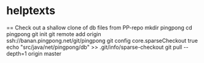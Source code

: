 # helptexts



== Check out a shallow clone of db files from PP-repo
mkdir pingpong
cd pingpong
git init
git remote add origin ssh://banan.pingpong.net/git/pingpong
git config core.sparseCheckout true
echo "src/java/net/pingpong/db" >> .git/info/sparse-checkout
git pull --depth=1 origin master


